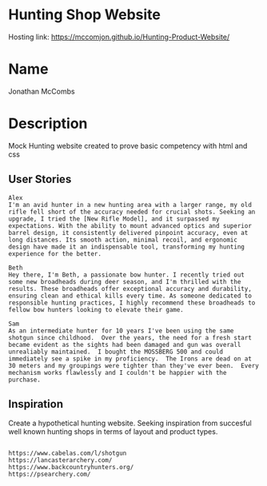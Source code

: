 # Hunting Shop Website

Hosting link: https://mccomjon.github.io/Hunting-Product-Website/

# Name

Jonathan McCombs

# Description

Mock Hunting website created to prove basic competency with html and css

## User Stories

```
Alex
I'm an avid hunter in a new hunting area with a larger range, my old rifle fell short of the accuracy needed for crucial shots. Seeking an upgrade, I tried the [New Rifle Model], and it surpassed my expectations. With the ability to mount advanced optics and superior barrel design, it consistently delivered pinpoint accuracy, even at long distances. Its smooth action, minimal recoil, and ergonomic design have made it an indispensable tool, transforming my hunting experience for the better.

Beth
Hey there, I'm Beth, a passionate bow hunter. I recently tried out some new broadheads during deer season, and I'm thrilled with the results. These broadheads offer exceptional accuracy and durability, ensuring clean and ethical kills every time. As someone dedicated to responsible hunting practices, I highly recommend these broadheads to fellow bow hunters looking to elevate their game.

Sam
As an intermediate hunter for 10 years I've been using the same shotgun since childhood.  Over the years, the need for a fresh start became evident as the sights had been damaged and gun was overall unrealiably maintained.  I bought the MOSSBERG 500 and could immediately see a spike in my proficiency.  The Irons are dead on at 30 meters and my groupings were tighter than they've ever been.  Every mechanism works flawlessly and I couldn't be happier with the purchase.  

```

## Inspiration
 
Create a hypothetical hunting website.  Seeking inspiration from succesful well known hunting shops in terms of layout and product types.

```

https://www.cabelas.com/l/shotgun
https://lancasterarchery.com/
https://www.backcountryhunters.org/
https://psearchery.com/

```


